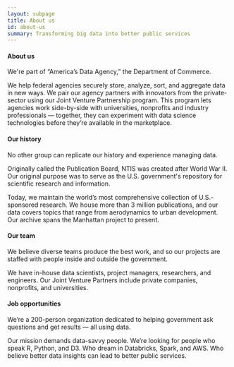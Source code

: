 ```yaml
---
layout: subpage
title: About us
id: about-us
summary: Transforming big data into better public services
---
```

<h4>About us</h4>

We're part of &ldquo;America’s Data Agency,&rdquo; the Department of Commerce.

We help federal agencies securely store, analyze, sort, and aggregate data in new ways. We pair our agency partners with innovators from the private-sector using our Joint Venture Partnership program. This program lets agencies work side-by-side with universities, nonprofits and industry professionals &mdash; together, they can experiment with data science technologies before they’re available in the marketplace.

#### Our history

No other group can replicate our history and experience managing data.

Originally called the Publication Board, NTIS was created after World War II. Our original purpose was to serve as the U.S. government's repository for scientific research and information.

Today, we maintain the world’s most comprehensive collection of U.S.-sponsored research. We house more than 3 million publications, and our data covers topics that range from aerodynamics to urban development. Our archive spans the Manhattan project to present.

#### Our team

We believe diverse teams produce the best work, and so our projects are staffed with people inside and outside the government.

We have in-house data scientists, project managers, researchers, and engineers. Our Joint Venture Partners include private companies, nonprofits, and universities.

#### Job opportunities

We’re a 200-person organization dedicated to helping government ask questions and get results — all using data.

Our mission demands data-savvy people.  We’re looking for people who speak R, Python, and D3. Who dream in Databricks, Spark, and AWS. Who believe better data insights can lead to better public services.
